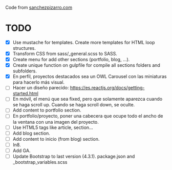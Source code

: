Code from [sanchezpizarro.com](http://sanchezpizarro.com)

# TODO

- [x] Use mustache for templates. Create more templates for HTML loop structures.
- [x] Transform CSS from sass/_general.scss to SASS.
- [x] Create menu for add other sections (portfolio, blog, ...).
- [x] Create unique function on gulpfile for compile all sections folders and subfolders.
- [x] En perfil, proyectos destacados sea un OWL Carousel con las miniaturas para hacerlo más visual.
- [ ] Hacer un diseño parecido: https://es.reactjs.org/docs/getting-started.html
- [ ] En móvil, el menú que sea fixed, pero que solamente aparezca cuando se haga scroll up. Cuando se haga scroll down, se oculte.
- [ ] Add content to portfolio section.
- [ ] En portfolio/proyecto, poner una cabecera que ocupe todo el ancho de la ventana con una imagen del proyecto.
- [ ] Use HTML5 tags like article, section...
- [ ] Add blog section.
- [ ] Add content to inicio (from blog) section.
- [ ] In8.
- [ ] Add GA.
- [ ] Update Bootstrap to last version (4.3.1). package.json and _bootstrap_variables.scss